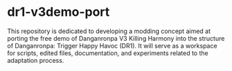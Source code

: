 # dr1-v3demo-port
This repository is dedicated to developing a modding concept aimed at porting the free demo of Danganronpa V3 Killing Harmony into the structure of Danganronpa: Trigger Happy Havoc (DR1). It will serve as a workspace for scripts, edited files, documentation, and experiments related to the adaptation process.
